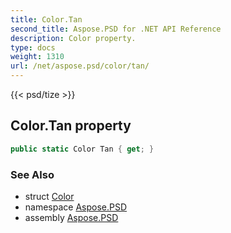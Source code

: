 ```yaml
---
title: Color.Tan
second_title: Aspose.PSD for .NET API Reference
description: Color property. 
type: docs
weight: 1310
url: /net/aspose.psd/color/tan/
---
```

{{< psd/tize >}}
## Color.Tan property

```csharp
public static Color Tan { get; }
```

### See Also

* struct [Color](../)
* namespace [Aspose.PSD](../../color/)
* assembly [Aspose.PSD](../../../)


